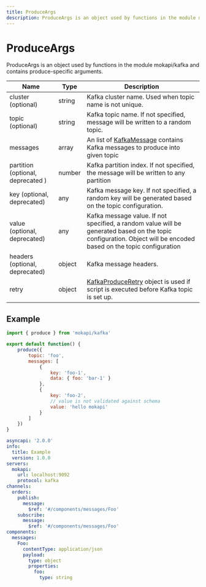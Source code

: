 ```yaml
---
title: ProduceArgs
description: ProduceArgs is an object used by functions in the module mokapi/kafka
---
```

# ProduceArgs

ProduceArgs is an object used by functions in the module mokapi/kafka 
and contains produce-specific arguments.

| Name                              | Type   | Description                                                                                                                                                       |
|-----------------------------------|--------|-------------------------------------------------------------------------------------------------------------------------------------------------------------------|
| cluster (optional)                | string | Kafka cluster name. Used when topic name is not unique.                                                                                                           |
| topic (optional)                  | string | Kafka topic name. If not specified, message will be written to a random topic.                                                                                    |
| messages                          | array  | An list of [KafkaMessage](/docs/javascript-api/mokapi-kafka/kafkamessage.md) contains Kafka messages to produce into given topic                                  |
| partition (optional, deprecated ) | number | Kafka partition index. If not specified, the message will be written to any partition                                                                             |
| key (optional, deprecated)        | any    | Kafka message key. If not specified, a random key will be generated based on the topic configuration.                                                             |
| value (optional, deprecated)      | any    | Kafka message value. If not specified, a random value will be generated based on the topic configuration. Object will be encoded based on the topic configuration |
| headers (optional, deprecated)    | object | Kafka message headers.                                                                                                                                            |
| retry                             | object | [KafkaProduceRetry](/docs/javascript-api/mokapi-kafka/kafkaproduceretry.md) object is used if script is executed before Kafka topic is set up.                    |

## Example

```javascript tab=kafka.js
import { produce } from 'mokapi/kafka'

export default function() {
    produce({
        topic: 'foo',
        messages: [
            {
                key: 'foo-1',
                data: { foo: 'bar-1' }
            },
            {
                key: 'foo-2',
                // value is not validated against schema
                value: 'hello mokapi'
            }
        ]
    })
}
```

```yaml tab=kafka.yaml
asyncapi: '2.0.0'
info:
  title: Example
  version: 1.0.0
servers:
  mokapi:
    url: localhost:9092
    protocol: kafka
channels:
  orders:
    publish:
      message:
        $ref: '#/components/messages/Foo'
    subscribe:
      message:
        $ref: '#/components/messages/Foo'
components:
  messages:
    Foo:
      contentType: application/json
      payload:
        type: object
        properties:
          foo:
            type: string
```